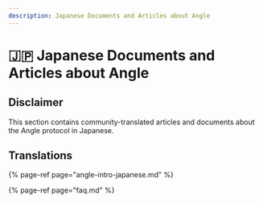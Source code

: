 ```yaml
---
description: Japanese Documents and Articles about Angle
---
```


# 🇯🇵 Japanese Documents and Articles about Angle

## Disclaimer

This section contains community-translated articles and documents about the Angle protocol in Japanese.

## Translations

{% page-ref page="angle-intro-japanese.md" %}

{% page-ref page="faq.md" %}
